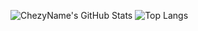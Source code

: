 <!-- ![Github Snake](https://github.com/ChezyName/ChezyName/blob/main/githubsnake.svg?raw=true) -->

![ChezyName's GitHub Stats](https://github-readme-stats.vercel.app/api?username=chezyname&count_private=true&hide=contribs,prs,issues&theme=synthwave&show_icons=true&include_all_commits=true&custom_title=ChezyName)
![Top Langs](https://github-readme-stats.vercel.app/api/top-langs/?username=chezyname&layout=compact&theme=synthwave)
